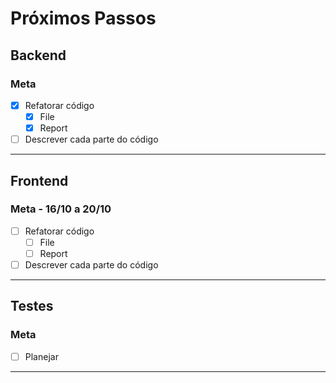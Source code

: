 # Próximos Passos

## Backend
### Meta
* [x] Refatorar código
    - [x] File
    - [x] Report
* [ ] Descrever cada parte do código

---

## Frontend
### Meta - 16/10 a 20/10
* [ ] Refatorar código
    - [ ] File
    - [ ] Report
* [ ] Descrever cada parte do código

---

## Testes
### Meta
* [ ] Planejar

---